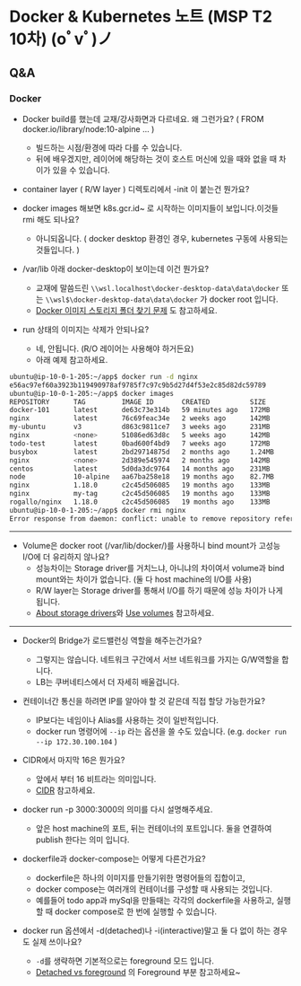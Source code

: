 # Docker & Kubernetes 노트 (MSP T2 10차)   (oﾟvﾟ)ノ
## Q&A

### Docker

- Docker build를 했는데 교재/강사화면과 다르네요. 왜 그런가요? ( FROM docker.io/library/node:10-alpine ... )
  - 빌드하는 시점/환경에 따라 다를 수 있습니다.
  - 뒤에 배우겠지만, 레이어에 해당하는 것이 호스트 머신에 있을 때와 없을 때 차이가 있을 수 있습니다.

-  container layer ( R/W layer ) 디렉토리에서 -init 이 붙는건 뭔가요?

- docker images 해보면 k8s.gcr.id~ 로 시작하는 이미지들이 보입니다.이것들 rmi 해도 되나요?
  - 아니되옵니다. ( docker desktop 환경인 경우, kubernetes 구동에 사용되는 것들입니다. )

- /var/lib 아래 docker-desktop이 보이는데 이건 뭔가요?
  - 교재에 말씀드린 `\\wsl.localhost\docker-desktop-data\data\docker` 또는 `\\wsl$\docker-desktop-data\data\docker` 가 docker root 입니다.
  - [Docker 이미지 스토리지 폴더 찾기 문제](https://learn.microsoft.com/ko-kr/windows/wsl/tutorials/wsl-containers#trouble-finding-docker-image-storage-folder) 도 참고하세요.

- run 상태의 이미지는 삭제가 안되나요?
  - 네, 안됩니다. (R/O 레이어는 사용해야 하거든요)
  - 아래 예제 참고하세요.
```bash
ubuntu@ip-10-0-1-205:~/app$ docker run -d nginx
e56ac97ef60a3923b119490978af9785f7c97c9b5d27d4f53e2c85d82dc59789
ubuntu@ip-10-0-1-205:~/app$ docker images
REPOSITORY      TAG         IMAGE ID       CREATED          SIZE
docker-101      latest      de63c73e314b   59 minutes ago   172MB
nginx           latest      76c69feac34e   2 weeks ago      142MB
my-ubuntu       v3          d863c9811ce7   3 weeks ago      231MB
nginx           <none>      51086ed63d8c   5 weeks ago      142MB
todo-test       latest      0bad600f4bd9   7 weeks ago      172MB
busybox         latest      2bd29714875d   2 months ago     1.24MB
nginx           <none>      2d389e545974   2 months ago     142MB
centos          latest      5d0da3dc9764   14 months ago    231MB
node            10-alpine   aa67ba258e18   19 months ago    82.7MB
nginx           1.18.0      c2c45d506085   19 months ago    133MB
nginx           my-tag      c2c45d506085   19 months ago    133MB
rogallo/nginx   1.18.0      c2c45d506085   19 months ago    133MB
ubuntu@ip-10-0-1-205:~/app$ docker rmi nginx
Error response from daemon: conflict: unable to remove repository reference "nginx" (must force) - container e56ac97ef60a is using its referenced image 76c69feac34e
```

---

- Volume은 docker root (/var/lib/docker/)를 사용하니 bind mount가 고성능 I/O에 더 유리하지 않나요?
  - 성능차이는 Storage driver를 거치느냐, 아니냐의 차이여서 volume과 bind mount와는 차이가 없습니다. (둘 다 host machine의 I/O를 사용)
  - R/W layer는 Storage driver를 통해서 I/O를 하기 때문에 성능 차이가 나게 됩니다.
  - [About storage drivers](https://docs.docker.com/storage/storagedriver/)와 [Use volumes](https://docs.docker.com/storage/volumes/) 참고하세요.


---

- Docker의 Bridge가 로드밸런싱 역할을 해주는건가요?
  - 그렇지는 않습니다. 네트워크 구간에서 서브 네트워크를 가지는 G/W역할을 합니다.
  - LB는 쿠버네티스에서 더 자세히 배울겁니다.

- 컨테이너간 통신을 하려면 IP를 알아야 할 것 같은데 직접 할당 가능한가요?
  - IP보다는 네임이나 Alias를 사용하는 것이 일반적입니다.
  - docker run 명령어에 `--ip` 라는 옵션을 쓸 수도 있습니다. (e.g. `docker run --ip 172.30.100.104` )

- CIDR에서 마지막 16은 뭔가요?
  - 앞에서 부터 16 비트라는 의미입니다.
  - [CIDR](https://ko.wikipedia.org/wiki/CIDR) 참고하세요.

- docker run -p 3000:3000의 의미를 다시 설명해주세요.
  - 앞은 host machine의 포트, 뒤는 컨테이너의 포트입니다. 둘을 연결하여 publish 한다는 의미 입니다.

- dockerfile과 docker-compose는 어떻게 다른건가요?
  - dockerfile은 하나의 이미지를 만들기위한 명령어들의 집합이고,
  - docker compose는 여러개의 컨테이너를 구성할 때 사용되는 것입니다.
  - 예를들어 todo app과 mySql을 만들때는 각각의 dockerfile을 사용하고, 실행할 때 docker compose로 한 번에 실행할 수 있습니다.

- docker run 옵션에서 -d(detached)나 -i(interactive)말고 둘 다 없이 하는 경우도 실제 쓰이나요?
  - `-d`를 생략하면 기본적으로는 foreground 모드 입니다.
  - [Detached vs foreground](https://docs.docker.com/engine/reference/run/#detached-vs-foreground) 의 Foreground 부분 참고하세요~
